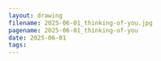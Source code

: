 ```yaml
---
layout: drawing
filename: 2025-06-01_thinking-of-you.jpg
pagename: 2025-06-01_thinking-of-you
date: 2025-06-01
tags:
---
```

